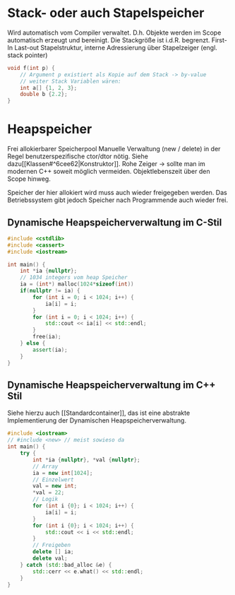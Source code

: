 # Stack- oder auch Stapelspeicher
Wird automatisch vom Compiler verwaltet. D.h. Objekte werden im Scope automatisch erzeugt und bereinigt. 
Die Stackgröße ist i.d.R. begrenzt.
First-In Last-out Stapelstruktur, interne Adressierung über Stapelzeiger (engl. stack pointer)

``` C++
void f(int p) {
	// Argument p existiert als Kopie auf dem Stack -> by-value
	// weiter Stack Variablen wären:
	int a[] {1, 2, 3};
	double b {2.2};
}
```

# Heapspeicher
Frei allokierbarer Speicherpool
Manuelle Verwaltung (new / delete)
	in der Regel benutzerspezifische ctor/dtor nötig. Siehe dazu[[Klassen#^6cee62|Konstruktor]].
Rohe Zeiger -> sollte man im modernen C++ soweit möglich vermeiden.
Objektlebenszeit über den Scope hinweg.

Speicher der hier allokiert wird muss auch wieder freigegeben werden.
	Das Betriebssystem gibt jedoch Speicher nach Programmende auch wieder frei.
## Dynamische Heapspeicherverwaltung im C-Stil
``` C++
#include <cstdlib>
#include <cassert>
#include <iostream>

int main() {
	int *ia {nullptr};
	// 1034 integers vom heap Speicher
	ia = (int*) malloc(1024*sizeof(int))
	if(nullptr != ia) {
		for (int i = 0; i < 1024; i++) {
			ia[i] = i;
		}
		for (int i = 0; i < 1024; i++) {
			std::cout << ia[i] << std::endl;
		}
		free(ia);
	} else {
		assert(ia);
	}
}
```

## Dynamische Heapspeicherverwaltung im C++ Stil
Siehe hierzu auch [[Standardcontainer]], das ist eine abstrakte Implementierung der Dynamischen Heapspeicherverwaltung.
``` C++
#include <iostream>
// #include <new> // meist sowieso da
int main() {
	try {
		int *ia {nullptr}, *val {nullptr};
		// Array
		ia = new int[1024];
		// Einzelwert
		val = new int; 
		*val = 22;
		// Logik
		for (int i {0}; i < 1024; i++) {
			ia[i] = i;
		}
		for (int i {0}; i < 1024; i++) {
			std::cout << i << std::endl;
		}
		// Freigeben
		delete [] ia;
		delete val;
	} catch (std::bad_alloc &e) {
		std::cerr << e.what() << std::endl;
	}
}
```
